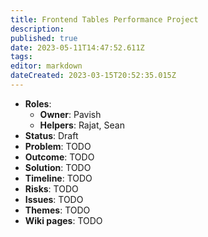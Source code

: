 ```yaml
---
title: Frontend Tables Performance Project
description: 
published: true
date: 2023-05-11T14:47:52.611Z
tags: 
editor: markdown
dateCreated: 2023-03-15T20:52:35.015Z
---
```


- **Roles**:
    - **Owner**: Pavish
    - **Helpers**: Rajat, Sean
- **Status**: Draft
- **Problem**: TODO
- **Outcome**: TODO
- **Solution**: TODO
- **Timeline**: TODO
- **Risks**: TODO
- **Issues**: TODO
- **Themes**: TODO
- **Wiki pages**: TODO

